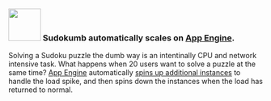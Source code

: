 ### <a name="appengine"><img src="http://cloud.google.com/_static/images/cloud/products/logos/svg/appengine.svg" width=64> Sudokumb automatically scales on [App Engine](https://cloud.google.com/appengine/docs/flexible/dotnet/).</a>

Solving a Sudoku puzzle the dumb way is an intentinally CPU and network intensive task.
What happens when 20 users want to solve a puzzle at the same time?
[App Engine](https://cloud.google.com/appengine/docs/flexible/dotnet/)
automatically [spins up additional instances](https://cloud.google.com/appengine/docs/flexible/dotnet/an-overview-of-app-engine)
to handle the load spike, and then
spins down the instances when the load has returned to normal.

